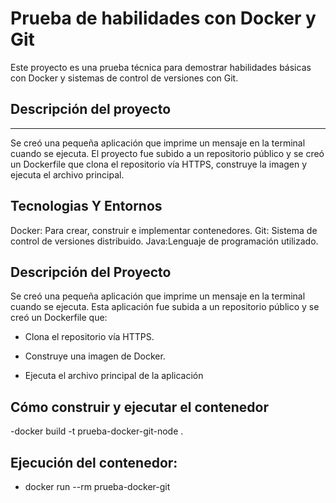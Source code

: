 # Prueba de habilidades con Docker y Git
Este proyecto es una prueba técnica para demostrar habilidades básicas con Docker y sistemas de control de versiones con Git.

## Descripción del proyecto
------------------------
Se creó una pequeña aplicación que imprime un mensaje en la terminal cuando se ejecuta. El proyecto fue subido a un repositorio público y se creó un Dockerfile que clona el repositorio vía HTTPS, construye la imagen y ejecuta el archivo principal.

## Tecnologias Y Entornos
Docker: Para crear, construir e implementar contenedores.
Git: Sistema de control de versiones distribuido.
Java:Lenguaje de programación utilizado.

## Descripción del Proyecto
Se creó una pequeña aplicación que imprime un mensaje en la terminal cuando se ejecuta. Esta aplicación fue subida a un repositorio público y se creó un Dockerfile que:

- Clona el repositorio vía HTTPS.

- Construye una imagen de Docker.

- Ejecuta el archivo principal de la aplicación
  
## Cómo construir y ejecutar el contenedor

-docker build -t prueba-docker-git-node .

## Ejecución del contenedor:
- docker run --rm prueba-docker-git





